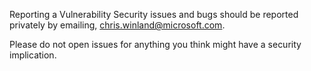 Reporting a Vulnerability
Security issues and bugs should be reported privately by emailing, chris.winland@microsoft.com. 

Please do not open issues for anything you think might have a security implication.
